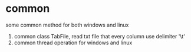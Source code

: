 # common
some common method for both windows and linux
1. common class TabFile, read txt file that every column use delimiter '\t'
2. common thread operation for windows and linux
